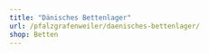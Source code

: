 ```yaml
---
title: "Dänisches Bettenlager"
url: /pfalzgrafenweiler/daenisches-bettenlager/
shop: Betten
---
```


